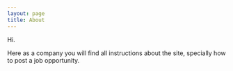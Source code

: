 ```yaml
---
layout: page
title: About
---
```


Hi.

Here as a company you will find all instructions about the site, specially how to post a job opportunity.